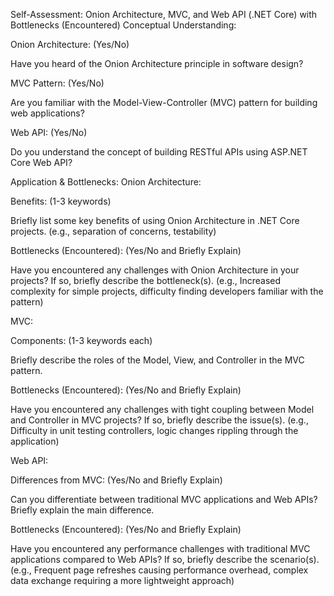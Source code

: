 Self-Assessment: Onion Architecture, MVC, and Web API (.NET Core) with Bottlenecks (Encountered)
Conceptual Understanding:
 
Onion Architecture: (Yes/No) 
 
Have you heard of the Onion Architecture principle in software design?
 
 
 
MVC Pattern: (Yes/No) 
 
Are you familiar with the Model-View-Controller (MVC) pattern for building web applications?
 
 
 
Web API: (Yes/No) 
 
Do you understand the concept of building RESTful APIs using ASP.NET Core Web API?
 
 
 

Application & Bottlenecks:
Onion Architecture:
 
 
Benefits: (1-3 keywords)
 
 
Briefly list some key benefits of using Onion Architecture in .NET Core projects. (e.g., separation of concerns, testability)
 
 
 
 
Bottlenecks (Encountered): (Yes/No and Briefly Explain)
 
 
Have you encountered any challenges with Onion Architecture in your projects? If so, briefly describe the bottleneck(s). (e.g., Increased complexity for simple projects, difficulty finding developers familiar with the pattern)
 
 
 

MVC:
 
 
Components: (1-3 keywords each)
 
 
Briefly describe the roles of the Model, View, and Controller in the MVC pattern.
 
 
 
 
Bottlenecks (Encountered): (Yes/No and Briefly Explain)
 
 
Have you encountered any challenges with tight coupling between Model and Controller in MVC projects? If so, briefly describe the issue(s). (e.g., Difficulty in unit testing controllers, logic changes rippling through the application)
 
 
 

Web API:
 
 
Differences from MVC: (Yes/No and Briefly Explain)
 
 
Can you differentiate between traditional MVC applications and Web APIs? Briefly explain the main difference.
 
 
 
 
Bottlenecks (Encountered): (Yes/No and Briefly Explain)
 
 
Have you encountered any performance challenges with traditional MVC applications compared to Web APIs? If so, briefly describe the scenario(s). (e.g., Frequent page refreshes causing performance overhead, complex data exchange requiring a more lightweight approach)
